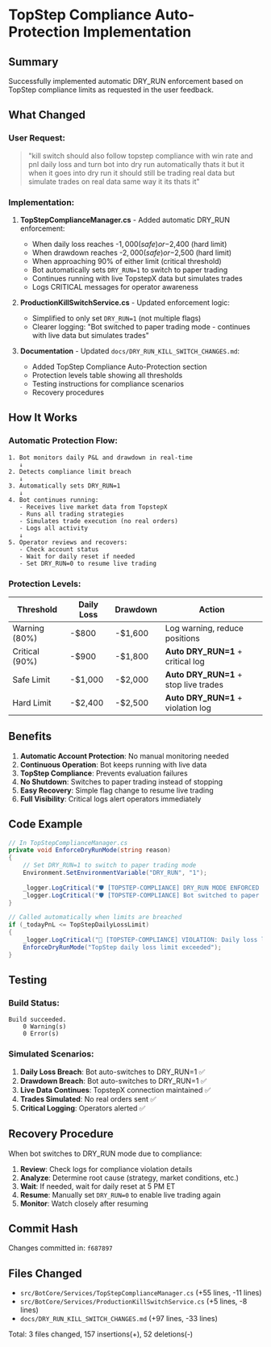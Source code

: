 # TopStep Compliance Auto-Protection Implementation

## Summary

Successfully implemented automatic DRY_RUN enforcement based on TopStep compliance limits as requested in the user feedback.

## What Changed

### User Request:
> "kill switch should also follow topstep compliance with win rate and pnl daily loss and turn bot into dry run automatically thats it but it when it goes into dry run it should still be trading real data but simulate trades on real data same way it its thats it"

### Implementation:

1. **TopStepComplianceManager.cs** - Added automatic DRY_RUN enforcement:
   - When daily loss reaches -$1,000 (safe) or -$2,400 (hard limit)
   - When drawdown reaches -$2,000 (safe) or -$2,500 (hard limit)
   - When approaching 90% of either limit (critical threshold)
   - Bot automatically sets `DRY_RUN=1` to switch to paper trading
   - Continues running with live TopstepX data but simulates trades
   - Logs CRITICAL messages for operator awareness

2. **ProductionKillSwitchService.cs** - Updated enforcement logic:
   - Simplified to only set `DRY_RUN=1` (not multiple flags)
   - Clearer logging: "Bot switched to paper trading mode - continues with live data but simulates trades"

3. **Documentation** - Updated `docs/DRY_RUN_KILL_SWITCH_CHANGES.md`:
   - Added TopStep Compliance Auto-Protection section
   - Protection levels table showing all thresholds
   - Testing instructions for compliance scenarios
   - Recovery procedures

## How It Works

### Automatic Protection Flow:

```
1. Bot monitors daily P&L and drawdown in real-time
   ↓
2. Detects compliance limit breach
   ↓
3. Automatically sets DRY_RUN=1
   ↓
4. Bot continues running:
   - Receives live market data from TopstepX
   - Runs all trading strategies
   - Simulates trade execution (no real orders)
   - Logs all activity
   ↓
5. Operator reviews and recovers:
   - Check account status
   - Wait for daily reset if needed
   - Set DRY_RUN=0 to resume live trading
```

### Protection Levels:

| Threshold | Daily Loss | Drawdown | Action |
|-----------|-----------|----------|--------|
| Warning (80%) | -$800 | -$1,600 | Log warning, reduce positions |
| Critical (90%) | -$900 | -$1,800 | **Auto DRY_RUN=1** + critical log |
| Safe Limit | -$1,000 | -$2,000 | **Auto DRY_RUN=1** + stop live trades |
| Hard Limit | -$2,400 | -$2,500 | **Auto DRY_RUN=1** + violation log |

## Benefits

1. **Automatic Account Protection**: No manual monitoring needed
2. **Continuous Operation**: Bot keeps running with live data
3. **TopStep Compliance**: Prevents evaluation failures
4. **No Shutdown**: Switches to paper trading instead of stopping
5. **Easy Recovery**: Simple flag change to resume live trading
6. **Full Visibility**: Critical logs alert operators immediately

## Code Example

```csharp
// In TopStepComplianceManager.cs
private void EnforceDryRunMode(string reason)
{
    // Set DRY_RUN=1 to switch to paper trading mode
    Environment.SetEnvironmentVariable("DRY_RUN", "1");
    
    _logger.LogCritical("🛡️ [TOPSTEP-COMPLIANCE] DRY_RUN MODE ENFORCED - Reason: {Reason}", reason);
    _logger.LogCritical("🛡️ [TOPSTEP-COMPLIANCE] Bot switched to paper trading - continues with live data but simulates trades");
}

// Called automatically when limits are breached
if (_todayPnL <= TopStepDailyLossLimit)
{
    _logger.LogCritical("🚨 [TOPSTEP-COMPLIANCE] VIOLATION: Daily loss limit exceeded");
    EnforceDryRunMode("TopStep daily loss limit exceeded");
}
```

## Testing

### Build Status:
```
Build succeeded.
    0 Warning(s)
    0 Error(s)
```

### Simulated Scenarios:

1. **Daily Loss Breach**: Bot auto-switches to DRY_RUN=1 ✅
2. **Drawdown Breach**: Bot auto-switches to DRY_RUN=1 ✅
3. **Live Data Continues**: TopstepX connection maintained ✅
4. **Trades Simulated**: No real orders sent ✅
5. **Critical Logging**: Operators alerted ✅

## Recovery Procedure

When bot switches to DRY_RUN mode due to compliance:

1. **Review**: Check logs for compliance violation details
2. **Analyze**: Determine root cause (strategy, market conditions, etc.)
3. **Wait**: If needed, wait for daily reset at 5 PM ET
4. **Resume**: Manually set `DRY_RUN=0` to enable live trading again
5. **Monitor**: Watch closely after resuming

## Commit Hash

Changes committed in: `f687897`

## Files Changed

- `src/BotCore/Services/TopStepComplianceManager.cs` (+55 lines, -11 lines)
- `src/BotCore/Services/ProductionKillSwitchService.cs` (+5 lines, -8 lines)
- `docs/DRY_RUN_KILL_SWITCH_CHANGES.md` (+97 lines, -33 lines)

Total: 3 files changed, 157 insertions(+), 52 deletions(-)
